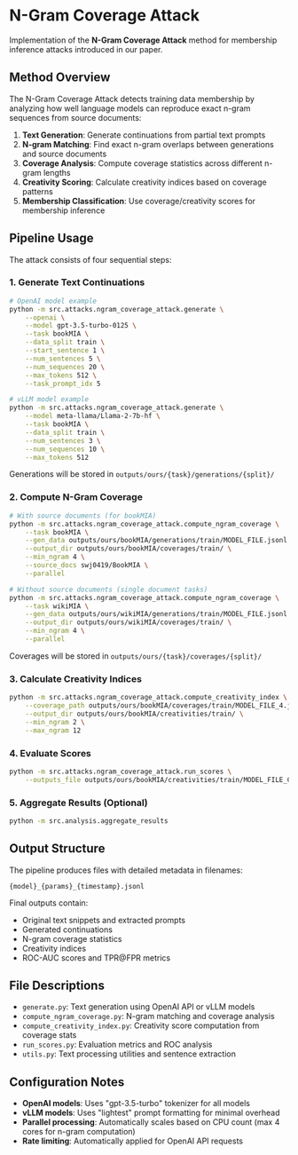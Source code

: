 # N-Gram Coverage Attack

Implementation of the **N-Gram Coverage Attack** method for membership inference attacks introduced in our paper.

## Method Overview

The N-Gram Coverage Attack detects training data membership by analyzing how well language models can reproduce exact n-gram sequences from source documents:

1. **Text Generation**: Generate continuations from partial text prompts
2. **N-gram Matching**: Find exact n-gram overlaps between generations and source documents  
3. **Coverage Analysis**: Compute coverage statistics across different n-gram lengths
4. **Creativity Scoring**: Calculate creativity indices based on coverage patterns
5. **Membership Classification**: Use coverage/creativity scores for membership inference

## Pipeline Usage

The attack consists of four sequential steps:

### 1. Generate Text Continuations

```bash
# OpenAI model example
python -m src.attacks.ngram_coverage_attack.generate \
    --openai \
    --model gpt-3.5-turbo-0125 \
    --task bookMIA \
    --data_split train \
    --start_sentence 1 \
    --num_sentences 5 \
    --num_sequences 20 \
    --max_tokens 512 \
    --task_prompt_idx 5

# vLLM model example  
python -m src.attacks.ngram_coverage_attack.generate \
    --model meta-llama/Llama-2-7b-hf \
    --task bookMIA \
    --data_split train \
    --num_sentences 3 \
    --num_sequences 10 \
    --max_tokens 512
```

Generations will be stored in `outputs/ours/{task}/generations/{split}/`

### 2. Compute N-Gram Coverage

```bash
# With source documents (for bookMIA)
python -m src.attacks.ngram_coverage_attack.compute_ngram_coverage \
    --task bookMIA \
    --gen_data outputs/ours/bookMIA/generations/train/MODEL_FILE.jsonl \
    --output_dir outputs/ours/bookMIA/coverages/train/ \
    --min_ngram 4 \
    --source_docs swj0419/BookMIA \
    --parallel

# Without source documents (single document tasks)
python -m src.attacks.ngram_coverage_attack.compute_ngram_coverage \
    --task wikiMIA \
    --gen_data outputs/ours/wikiMIA/generations/train/MODEL_FILE.jsonl \
    --output_dir outputs/ours/wikiMIA/coverages/train/ \
    --min_ngram 4 \
    --parallel
```

Coverages will be stored in `outputs/ours/{task}/coverages/{split}/`

### 3. Calculate Creativity Indices

```bash
python -m src.attacks.ngram_coverage_attack.compute_creativity_index \
    --coverage_path outputs/ours/bookMIA/coverages/train/MODEL_FILE_4.jsonl \
    --output_dir outputs/ours/bookMIA/creativities/train/ \
    --min_ngram 2 \
    --max_ngram 12
```

### 4. Evaluate Scores

```bash
python -m src.attacks.ngram_coverage_attack.run_scores \
    --outputs_file outputs/ours/bookMIA/creativities/train/MODEL_FILE_CI2-12.jsonl
```

### 5. Aggregate Results (Optional)

```bash
python -m src.analysis.aggregate_results
```

## Output Structure

The pipeline produces files with detailed metadata in filenames:
```
{model}_{params}_{timestamp}.jsonl
```

Final outputs contain:
- Original text snippets and extracted prompts
- Generated continuations 
- N-gram coverage statistics
- Creativity indices
- ROC-AUC scores and TPR@FPR metrics

## File Descriptions

- `generate.py`: Text generation using OpenAI API or vLLM models
- `compute_ngram_coverage.py`: N-gram matching and coverage analysis
- `compute_creativity_index.py`: Creativity score computation from coverage stats
- `run_scores.py`: Evaluation metrics and ROC analysis
- `utils.py`: Text processing utilities and sentence extraction

## Configuration Notes

- **OpenAI models**: Uses "gpt-3.5-turbo" tokenizer for all models
- **vLLM models**: Uses "lightest" prompt formatting for minimal overhead
- **Parallel processing**: Automatically scales based on CPU count (max 4 cores for n-gram computation)
- **Rate limiting**: Automatically applied for OpenAI API requests

